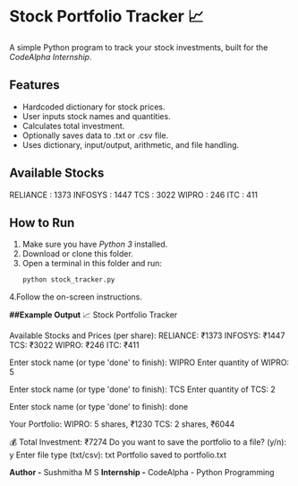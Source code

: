 # Stock Portfolio Tracker 📈

A simple Python program to track your stock investments, built for the *CodeAlpha Internship*.

## Features
- Hardcoded dictionary for stock prices.
- User inputs stock names and quantities.
- Calculates total investment.
- Optionally saves data to .txt or .csv file.
- Uses dictionary, input/output, arithmetic, and file handling.

## Available Stocks
RELIANCE : 1373
INFOSYS : 1447
TCS : 3022
WIPRO : 246
ITC : 411

## How to Run
1. Make sure you have *Python 3* installed.
2. Download or clone this folder.
3. Open a terminal in this folder and run:
   ```bash
   python stock_tracker.py
4.Follow the on-screen instructions.

**##Example Output**
📈 Stock Portfolio Tracker

Available Stocks and Prices (per share):
RELIANCE: ₹1373
INFOSYS: ₹1447
TCS: ₹3022
WIPRO: ₹246
ITC: ₹411

Enter stock name (or type 'done' to finish): WIPRO
Enter quantity of WIPRO: 5

Enter stock name (or type 'done' to finish): TCS
Enter quantity of TCS: 2

Enter stock name (or type 'done' to finish): done

Your Portfolio:
WIPRO: 5 shares, ₹1230
TCS: 2 shares, ₹6044

💰 Total Investment: ₹7274
Do you want to save the portfolio to a file? (y/n): y
Enter file type (txt/csv): txt
Portfolio saved to portfolio.txt

**Author -** Sushmitha M S
**Internship -** CodeAlpha - Python Programming
